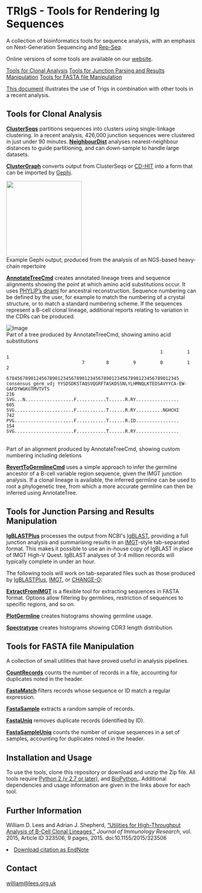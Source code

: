 # TRIgS - Tools for Rendering Ig Sequences
A collection of bioinformatics tools for sequence analysis, with an emphasis on Next-Generation Sequencing and [Rep-Seq](http://www.ncbi.nlm.nih.gov/pubmed/22043864).

Online versions of some tools are available on our [website](http://cimm.ismb.lon.ac.uk/pat).

[Tools for Clonal Analysis](#tools-for-clonal-analysis)
[Tools for Junction Parsing and Results Manipulation](#tools-for-junction-parsing-and-results-manipulation)
[Tools for FASTA file Manipulation](#tools-for-fasta-file-manipulation)

[This document](docs/Example%20Analysis%20Pipeline.pdf) illustrates the use of Trigs in combination with other tools in a recent analysis.

## Tools for Clonal Analysis

[**ClusterSeqs**](docs/ClusterSeqs.md) partitions sequences into clusters using single-linkage clustering. In a recent analysis, 426,000 junction sequences were clustered in just under 90 minutes. [**NeighbourDist**](docs/NeighbourDist.md) analyses nearest-neighbour distances to guide partitioning, and can down-sample to handle large datasets.

[**ClusterGraph**](docs/ClusterGraph.md) converts output from ClusterSeqs or [CD-HIT](http://weizhongli-lab.org/cd-hit/) into a form that can be imported by [Gephi](https://gephi.org/).

<img src="https://rawgit.com/williamdlees/BioTools/master/docs/clusters.png" width="200">
<br>Example Gephi output, produced from the analysis of an NGS-based heavy-chain repertoire

[**AnnotateTreeCmd**](docs/AnnotateTree.md) creates annotated lineage trees and sequence alignments showing the point at which amino acid substitutions occur. It uses [PHYLIP’s dnaml](http://evolution.genetics.washington.edu/phylip.html) for ancestral reconstruction. Sequence numbering can be defined by the user, for example to match the numbering of a crystal structure, or to match a standard numbering scheme. If the sequences represent a B-cell clonal lineage, additional reports relating to variation in the CDRs can be produced.

![Image](https://rawgit.com/williamdlees/BioTools/master/docs/treediag5.svg)
<br>Part of a tree produced by AnnotateTreeCmd, showing amino acid substitutions

                                                             1         1         1     
                                7        8         9         0         1         2     
                       6784567890124567890123456789012345678901234567890123456789012345
	consensus_germ_vdj YYSDSDKSTAQSVQGRFTASKDSSNLYLHMNQLKTEDSAVYYCA-EW-GAFDYWGKGTMVTVTS
	216                SVG...N..................F...........T......R.RY................
	605                SVG......................F...........T......R.RY..........NGHCHI
	742                PVG......................F...........T......R.ID................
	154                SVG......................F...........T......R.RY................
<br>Part of an alignment produced by AnnotateTreeCmd, showing custom numbering including deletions

[**RevertToGermlineCmd**](docs/RevertToGermline.md) uses a simple approach to infer the germline ancestor of a B-cell variable region sequence, given the IMGT junction analysis. If a clonal lineage is available, the inferred germline can be used to root a phylogenetic tree, from which a more accurate germline can then be inferred using AnnotateTree.

## Tools for Junction Parsing and Results Manipulation

[**IgBLASTPlus**](docs/IgBLASTPlus.md) processes the output from NCBI's [IgBLAST](http://www.ncbi.nlm.nih.gov/igblast/), providing a full junction analysis and summarising results in an [IMGT](http://imgt.org)-style tab-separated format. This makes it possible to use an in-house copy of IgBLAST in place of IMGT High-V Quest. IgBLAST analyses of 3-4 million records will typically complete in under an hour. 

The following tools will work on tab-separated files such as those produced by [IgBLASTPlus](docs/IgBLASTPlus.md), [IMGT](http://imgt.org), or [CHANGE-O](http://clip.med.yale.edu/changeo):

[**ExtractFromIMGT**](docs/ExtractFromIMGT.md) is a flexible tool for extracting sequences in FASTA format. Options allow filtering by germlines, restriction of sequences to specific regions, and so on.

[**PlotGermline**](docs/PlotGermline.md) creates histograms showing germline usage. 

[**Spectratype**](docs/Spectratype.md) creates histograms showing CDR3 length distribution.

## Tools for FASTA file Manipulation

A collection of small utilities that have proved useful in analysis pipelines. 

[**CountRecords**](docs/FastaTools.md/#countrecords) counts the number of records in a file, accounting for duplicates noted in the header.

[**FastaMatch**](docs/FastaTools.md/#fastamatch) filters records whose sequence or ID match a regular expression.

[**FastaSample**](docs/FastaSample.md/#fastasample) extracts a random sample of records.

[**FastaUniq**](docs/FastaUniq.md/#fastauniq) removes duplicate records (identified by ID).

[**FastaSampleUniq**](docs/FastaSampleUniq.md/#fastasampleuniq) counts the number of unique sequences in a set of samples, accounting for duplicates noted in the header.

## Installation and Usage

To use the tools, clone this repository or download and unzip the Zip file. All tools require <a href="https://www.python.org/downloads">Python 2 (v 2.7 or later)</a>, and <a href="http://biopython.org">BioPython.</a>. Additional dependencies and usage information are given in the links above for each tool.         

## Further Information

William D. Lees and Adrian J. Shepherd, [&#8220;Utilities for High-Throughput Analysis of B-Cell Clonal Lineages,&#8221;](
http://www.hindawi.com/journals/jir/2015/323506/) <i>Journal of Immunology Research</i>, vol. 2015, Article ID 323506, 9 pages, 2015. doi:10.1155/2015/323506 <li><a href="http://files.hindawi.com/journals/jir/2015/323506.enw">Download citation as EndNote</a>

## Contact

william@lees.org.uk
